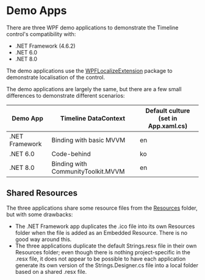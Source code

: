 # Demo Apps
There are three WPF demo applications to demonstrate the Timeline control's compatibility with:
- .NET Framework (4.6.2)
- .NET 6.0
- .NET 8.0

The demo applications use the [WPFLocalizeExtension](https://www.nuget.org/packages/WpfLocalizeExtension) package to demonstrate localisation of the control.

The demo applications are largely the same, but there are a few small differences to demonstrate different scenarios:

| Demo App | Timeline DataContext | Default culture (set in App.xaml.cs) | 
| --- | --- | --- |
| .NET Framework | Binding with basic MVVM | en |
| .NET 6.0 | Code-behind | ko |
| .NET 8.0 | Binding with CommunityToolkit.MVVM | en |

## Shared Resources
The three applications share some resource files from the [Resources](/DemoApps/Resources) folder, but with some drawbacks:
- The .NET Framework app duplicates the .ico file into its own Resources folder when the file is added as an Embedded Resource. There is no good way around this.
- The three applications duplicate the default Strings.resx file in their own Resources folder; even though there is nothing project-specific in the .resx file, it does not appear to be possible to have each application generate its own version of the Strings.Designer.cs file into a local folder based on a shared .resx file.
